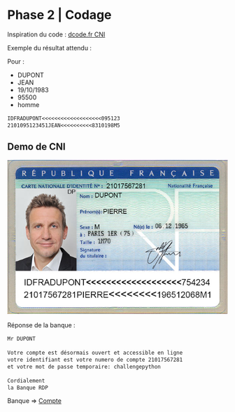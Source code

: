 # Phase 2 | Codage

Inspiration du code : [dcode.fr CNI](https://www.dcode.fr/carte-identite-francaise)

Exemple du résultat attendu :

Pour :
- DUPONT
- JEAN
- 19/10/1983
- 95500
- homme

```
IDFRADUPONT<<<<<<<<<<<<<<<<<<<095123
2101095123451JEAN<<<<<<<<<<8310198M5
```

## Demo de CNI

![demoCNI](ressources/PIERRE_DUPONT.jpg)

Réponse de la banque :
```
Mr DUPONT

Votre compte est désormais ouvert et accessible en ligne
votre identifiant est votre numero de compte 21017567281
et votre mot de passe temporaire: challengepython

Cordialement
la Banque RDP
```

Banque => [Compte](http://univcergy.phpnet.org/scenario3/banque/)